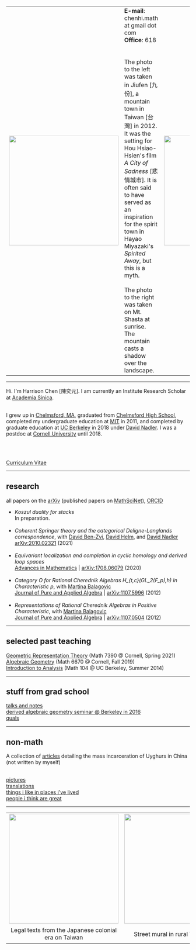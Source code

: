 <html><head>
<meta http-equiv="content-type" content="text/html; charset=UTF-8"><title>Harrison Chen's mathpage</title></head><body>

<table border="0"><tbody><tr><td><img src="head.jpg" height="300">
</td><td>
      <b>E-mail</b>: chenhi.math at gmail dot com<br>
<b>Office</b>: 618<br><br>
<br>
The photo to the left was taken in Jiufen [九份], a mountain town in Taiwan [台灣] in 2012.  It was the setting for Hou Hsiao-Hsien's film <i>A City of Sadness</i> [悲情城市].  It is often said to have served as an inspiration for the spirit town in Hayao Miyazaki's <i>Spirited Away</i>, but this is a myth.<br><br>
The photo to the right was taken on Mt. Shasta at sunrise.  The mountain casts a shadow over the landscape.
</td>
<td><img src="shasta.jpg" height="300"></td>
</tr></tbody></table>
<hr>
Hi.  I'm Harrison Chen [陳奕元].  I am currently an Institute Research Scholar at <a href="https://www.math.sinica.edu.tw/www/default_e.jsp">Academia Sinica</a>.<br><br>

 I grew up in <a href="http://www.townofchelmsford.us/">Chelmsford, MA</a>, graduated from <a href="http://www.chelmsford.k12.ma.us/">Chelmsford High School</a>, completed my undergraduate education at <a href="http://www.mit.edu/">MIT</a> in 2011, and completed by graduate education at <a href="https://math.berkeley.edu/">UC Berkeley</a> in 2018 under <a href="http://math.berkeley.edu/~nadler">David Nadler</a>.  I was a postdoc at <a href="http://pi.math.cornell.edu/">Cornell University</a> until 2018.

<br><br>

<a href="cv.pdf">Curriculum Vitae</a>

<hr>
<!--  
<h2>teaching</h2>
<hr>
-->
<h2>research</h2>
all papers on the <a href="https://arxiv.org/a/chen_h_5.html">arXiv</a> (published papers on <a href="https://mathscinet.ams.org/mathscinet/search/author.html?mrauthid=997669">MathSciNet</a>), <a href="https://orcid.org/0000-0001-9595-2167">ORCID</a>
<ul>
<li><i>Koszul duality for stacks</i><br>
In preparation.<br><br></li>
<li><i>Coherent Springer theory and the categorical Deligne-Langlands correspondence</i>, with <a href="https://web.ma.utexas.edu/users/benzvi/">David Ben-Zvi</a>, <a href="https://wwwf.imperial.ac.uk/~dhelm/">David Helm</a>, and <a href="https://math.berkeley.edu/~nadler/">David Nadler</a><br>
<a href="https://arxiv.org/abs/2010.02321">arXiv:2010.02321</a> (2021)<br><br></li>
  <li><i>Equivariant localization and completion in cyclic homology and derived loop spaces</i><br>
 <a href="https://doi.org/10.1016/j.aim.2020.107005">Advances in Mathematics</a> | <a href="https://arxiv.org/abs/1708.06079">arXiv:1708.06079</a> (2020)<br><br></li>
  <li><i>Category O for Rational Cherednik Algebras H_{t,c}(GL_2(F_p),h) in Characteristic p</i>, with <a href="http://www.ncl.ac.uk/maths/staff/profile/martinabalagovic.html">Martina Balagovic</a><br>
<a href="https://doi.org/10.1016/j.jpaa.2012.12.005">Journal of Pure and Applied Algebra</a> | <a href="https://arxiv.org/abs/1107.5996">arXiv:1107.5996</a> (2012)<br><br></li>
  <li><i>Representations of Rational Cherednik Algebras in Positive Characteristic</i>, with <a href="http://www.ncl.ac.uk/maths/staff/profile/martinabalagovic.html">Martina Balagovic</a><br>
<a href="https://doi.org/10.1016/j.jpaa.2012.09.015">Journal of Pure and Applied Algebra</a> | <a href="http://arxiv.org/abs/1107.0504">arXiv:1107.0504</a> (2012)
    </li></ul>


<hr>

<h2>selected past teaching</h2>

<a href="math7390-s21/">Geometric Representation Theory</a> (Math 7390 @ Cornell, Spring 2021)<br>
<a href="math6670-f19/">Algebraic Geometry</a> (Math 6670 @ Cornell, Fall 2019)<br>
<a href="math104-u14/">Introduction to Analysis</a> (Math 104 @ UC Berkeley, Summer 2014)<br>

<hr>



<h2>stuff from grad school</h2>
<a href="gradnotes.html">talks and notes</a><br>
<a href="seminars/dag2016.html">derived algebraic geometry seminar @ Berkeley in 2016</a><br>
<a href="quals.html">quals</a><br> 
<hr>




<h2>non-math</h2>
	
A collection of <a href="https://docs.google.com/spreadsheets/d/1R9u75hVuxGok50LEQgrDlhiB-8N1OAsmSeASbFHtVBo/edit?usp=sharing">articles</a> detailing the mass incarceration of Uyghurs in China (not written by myself)<br><br>

<a href="http://harrisonchen.smugmug.com/">pictures</a><br>
<a href="translation.html">translations</a><br>
<a href="beststuff.html">things i like in places i've lived</a><br>
<a href="great.html">people i think are great</a><br>
<hr>
<center>
<table>
<tr><td width="600"><center><img src="end1.jpg" height="300"></center></td><td><center><img src="end2.jpg" height="300"></center></td><td width="600"><center><img src="end3.jpg" height="300"></center></td></tr>
<tr><td><center>Legal texts from the Japanese colonial era on Taiwan</center></td><td><center>Street mural in rural Yunlin [雲林]</center></td><td><center>Old television repurposed as aquarium<br>at a cafe called 存憶 in Tainan [台南]</center></td></tr>
</table>
</center>
</body></html>

